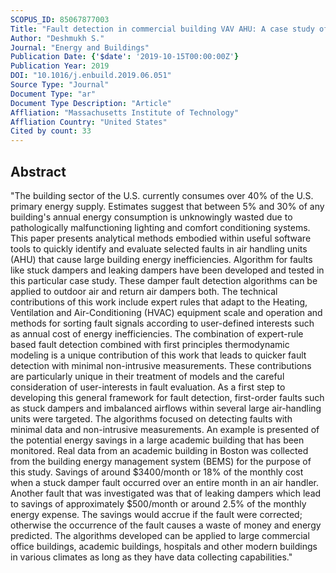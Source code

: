 ```yaml
---
SCOPUS_ID: 85067877003
Title: "Fault detection in commercial building VAV AHU: A case study of an academic building"
Author: "Deshmukh S."
Journal: "Energy and Buildings"
Publication Date: {'$date': '2019-10-15T00:00:00Z'}
Publication Year: 2019
DOI: "10.1016/j.enbuild.2019.06.051"
Source Type: "Journal"
Document Type: "ar"
Document Type Description: "Article"
Affliation: "Massachusetts Institute of Technology"
Affliation Country: "United States"
Cited by count: 33
---
```


## Abstract
"The building sector of the U.S. currently consumes over 40% of the U.S. primary energy supply. Estimates suggest that between 5% and 30% of any building's annual energy consumption is unknowingly wasted due to pathologically malfunctioning lighting and comfort conditioning systems. This paper presents analytical methods embodied within useful software tools to quickly identify and evaluate selected faults in air handling units (AHU) that cause large building energy inefficiencies. Algorithm for faults like stuck dampers and leaking dampers have been developed and tested in this particular case study. These damper fault detection algorithms can be applied to outdoor air and return air dampers both. The technical contributions of this work include expert rules that adapt to the Heating, Ventilation and Air-Conditioning (HVAC) equipment scale and operation and methods for sorting fault signals according to user-defined interests such as annual cost of energy inefficiencies. The combination of expert-rule based fault detection combined with first principles thermodynamic modeling is a unique contribution of this work that leads to quicker fault detection with minimal non-intrusive measurements. These contributions are particularly unique in their treatment of models and the careful consideration of user-interests in fault evaluation. As a first step to developing this general framework for fault detection, first-order faults such as stuck dampers and imbalanced airflows within several large air-handling units were targeted. The algorithms focused on detecting faults with minimal data and non-intrusive measurements. An example is presented of the potential energy savings in a large academic building that has been monitored. Real data from an academic building in Boston was collected from the building energy management system (BEMS) for the purpose of this study. Savings of around $3400/month or 18% of the monthly cost when a stuck damper fault occurred over an entire month in an air handler. Another fault that was investigated was that of leaking dampers which lead to savings of approximately $500/month or around 2.5% of the monthly energy expense. The savings would accrue if the fault were corrected; otherwise the occurrence of the fault causes a waste of money and energy predicted. The algorithms developed can be applied to large commercial office buildings, academic buildings, hospitals and other modern buildings in various climates as long as they have data collecting capabilities."
